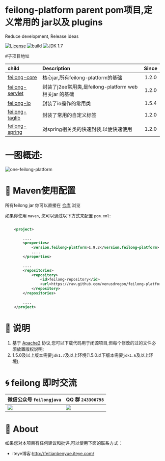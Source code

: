 feilong-platform parent pom项目,定义常用的 jar以及 plugins
================

Reduce development, Release ideas

[![License](http://img.shields.io/:license-apache-blue.svg)](http://www.apache.org/licenses/LICENSE-2.0.html)
![build](https://img.shields.io/jenkins/s/https/jenkins.qa.ubuntu.com/precise-desktop-amd64_default.svg "build") 
![JDK 1.7](https://img.shields.io/badge/JDK-1.7-green.svg "JDK 1.7")

#子项目地址

child 			| Description 										|Since
:---- 				| :---------										| :---------:
[feilong-core](https://github.com/venusdrogon/feilong-core)  		| 核心jar,所有feilong-platform的基础		|1.2.0
[feilong-servlet](https://github.com/venusdrogon/feilong-servlet)	| 封装了j2ee常用类,是feilong-platform web相关jar 的基础	|1.2.0
[feilong-io](https://github.com/venusdrogon/feilong-io)			| 	封装了io操作的常用类		|1.5.4
[feilong-taglib](https://github.com/venusdrogon/feilong-taglib)		| 封装了常用的自定义标签		|1.2.0
[feilong-spring](https://github.com/venusdrogon/feilong-spring)		| 对spring相关类的快速封装,以便快速使用		|1.2.0

# 一图概述:

![one-feilong-platform](http://venusdrogon.github.io/feilong-platform/mysource/one-feilong-platform.png) 

# :dragon: Maven使用配置

所有feilong jar 你可以直接在 [仓库](https://github.com/venusdrogon/feilong-platform/tree/repository/com/feilong/platform "仓库") 浏览 

如果你使用 `maven`, 您可以通过以下方式来配置 `pom.xml`:

```XML

	<project>
	
		....
		<properties>
			<version.feilong-platform>1.9.2</version.feilong-platform>
			....
		</properties>
		
		....
		<repositories>
			<repository>
				<id>feilong-repository</id>
				<url>https://raw.github.com/venusdrogon/feilong-platform/repository</url>
			</repository>
		</repositories>
		
		....
	</project>
```

# :memo: 说明

1. 基于 [Apache2](https://www.apache.org/licenses/LICENSE-2.0) 协议,您可以下载代码用于闭源项目,但每个修改的过的文件必须放置版权说明;
1. 1.5.0及以上版本需要`jdk1.7`及以上环境(1.5.0以下版本需要`jdk1.6`及以上环境);

# :cyclone: feilong 即时交流

微信公众号 `feilongjava`							|QQ 群 `243306798`
:---- 										|:---------
 ![](http://i.imgur.com/hM83Xv9.jpg)		|![](http://i.imgur.com/cIfglCa.png)

# :panda_face: About

如果您对本项目有任何建议和批评,可以使用下面的联系方式：

* iteye博客:http://feitianbenyue.iteye.com/